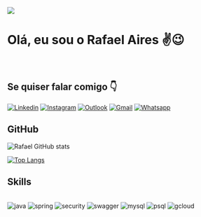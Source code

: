   <a href=""> <img align="center" src="https://github-readme-stats-sigma-five.vercel.app/api/top-langs/?username=YulietM&theme=react&line_height=40&hide=css"/> </a>

# Olá, eu sou o Rafael Aires ✌️😉
<div><br/></div>

## Se quiser falar comigo 👇

[![Linkedin](https://img.shields.io/badge/LinkedIn-0077B5?style=for-the-badge&logo=linkedin&logoColor=white)](https://www.linkedin.com/in/rafael-aires-9b720223b/)
[![Instagram](https://img.shields.io/badge/Instagram-E4405F?style=for-the-badge&logo=instagram&logoColor=white)](https://www.instagram.com/rafael_airesm/)
[![Outlook](https://img.shields.io/badge/Microsoft_Outlook-0078D4?style=for-the-badge&logo=microsoft-outlook&logoColor=white)](mailto:rafaelairesdemedeiros@outlook.com)
[![Gmail](https://img.shields.io/badge/Gmail-D14836?style=for-the-badge&logo=gmail&logoColor=white)](mailto:rafaelairesdemedeiros@gmail.com)
[![Whatsapp](https://img.shields.io/badge/WhatsApp-25D366?style=for-the-badge&logo=whatsapp&logoColor=white)](https://wa.me/5585986255462?text=Ol%C3%A1%2C+te+encontrei+pelo+GitHub.+Vamos+trocar+uma+ideia%3F)

## GitHub

![Rafael GitHub stats](https://github-readme-stats.vercel.app/api?username=rafadot&show_icons=true&theme=radical&bg_color=DEG,a49aff,616cdc,203d8c,001242,000002)

[![Top Langs](https://github-readme-stats.vercel.app/api/top-langs/?username=rafadot&layout=compact&theme=radical&bg_color=DEG,a49aff,616cdc,203d8c,001242,000002)](https://github.com/rafadot/github-readme-stats)

## Skills
<div><br/></div>
<div style="display:inline_block">
    <img aling="center" alt="java" src="https://img.shields.io/badge/Java-ED8B00?style=for-the-badge&logo=openjdk&logoColor=white">
    <img aling="center" alt="spring" src="https://img.shields.io/badge/Spring-6DB33F?style=for-the-badge&logo=spring&logoColor=white">
    <img aling="center" alt="security" src="https://img.shields.io/badge/Spring_Security-6DB33F?style=for-the-badge&logo=Spring-Security&logoColor=white">
    <img aling="center" alt="swagger" src="https://img.shields.io/badge/-Swagger-%23Clojure?style=for-the-badge&logo=swagger&logoColor=white">
    <img aling="center" alt="mysql" src="https://img.shields.io/badge/MySQL-00000F?style=for-the-badge&logo=mysql&logoColor=white">
    <img aling="center" alt="psql" src="https://img.shields.io/badge/PostgreSQL-316192?style=for-the-badge&logo=postgresql&logoColor=white">
    <img aling="center" alt="gcloud" src="https://img.shields.io/badge/Google_Cloud-4285F4?style=for-the-badge&logo=google-cloud&logoColor=white">

</div>
